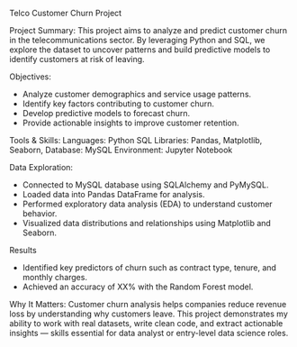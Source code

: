 Telco Customer Churn Project

Project Summary:
This project aims to analyze and predict customer churn in the telecommunications sector. By leveraging Python and SQL, we explore the dataset to uncover patterns and build predictive models to identify customers at risk of leaving.

Objectives:
- Analyze customer demographics and service usage patterns.
- Identify key factors contributing to customer churn.
- Develop predictive models to forecast churn.
- Provide actionable insights to improve customer retention.

Tools & Skills:
Languages: Python SQL
Libraries: Pandas, Matplotlib, Seaborn, 
Database: MySQL
Environment: Jupyter Notebook
  
Data Exploration:
- Connected to MySQL database using SQLAlchemy and PyMySQL.
- Loaded data into Pandas DataFrame for analysis.
- Performed exploratory data analysis (EDA) to understand customer behavior.
- Visualized data distributions and relationships using Matplotlib and Seaborn.

Results
- Identified key predictors of churn such as contract type, tenure, and monthly charges.
- Achieved an accuracy of XX% with the Random Forest model.

Why It Matters:
Customer churn analysis helps companies reduce revenue loss by understanding why customers leave. This project demonstrates my ability to work with real datasets, write clean code, and extract actionable insights — skills essential for data analyst or entry-level data science roles.
